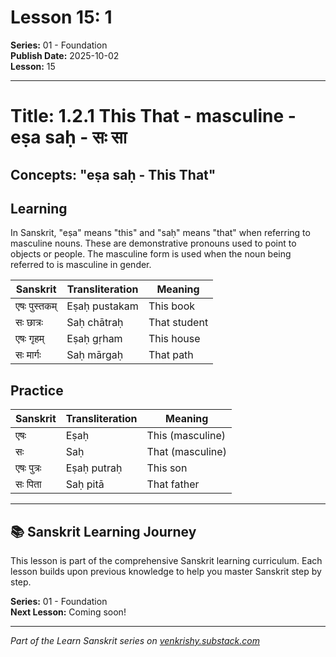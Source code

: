 # Lesson 15: 1

**Series:** 01 - Foundation  
**Publish Date:** 2025-10-02  
**Lesson:** 15

---

# Title: 1.2.1 This That - masculine - eṣa saḥ - सः सा
## Concepts: "eṣa saḥ - This That"

## Learning
In Sanskrit, "eṣa" means "this" and "saḥ" means "that" when referring to masculine nouns. These are demonstrative pronouns used to point to objects or people. The masculine form is used when the noun being referred to is masculine in gender.

| Sanskrit           | Transliteration      | Meaning                          |
| ------------------ | -------------------- | -------------------------------- |
| एषः पुस्तकम्       | Eṣaḥ pustakam       | This book                        |
| सः छात्रः           | Saḥ chātraḥ         | That student                     |
| एषः गृहम्          | Eṣaḥ gṛham          | This house                       |
| सः मार्गः           | Saḥ mārgaḥ           | That path                        |

## Practice
| Sanskrit           | Transliteration      | Meaning                          |
| ------------------ | -------------------- | -------------------------------- |
| एषः                | Eṣaḥ                 | This (masculine)                 |
| सः                 | Saḥ                  | That (masculine)                 |
| एषः पुत्रः         | Eṣaḥ putraḥ          | This son                         |
| सः पिता            | Saḥ pitā             | That father                      |

---

## 📚 Sanskrit Learning Journey

This lesson is part of the comprehensive Sanskrit learning curriculum. Each lesson builds upon previous knowledge to help you master Sanskrit step by step.

**Series:** 01 - Foundation  
**Next Lesson:** Coming soon!

---
*Part of the Learn Sanskrit series on [venkrishy.substack.com](https://venkrishy.substack.com/s/learn_sanskrit)*
